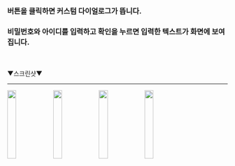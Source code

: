 ### 버튼을 클릭하면 커스텀 다이얼로그가 뜹니다. 
### 비밀번호와 아이디를 입력하고 확인을 누르면 입력한 텍스트가 화면에 보여집니다.

<br><br>
▼스크린샷▼
<hr/>
<div float:left>
<img src="https://user-images.githubusercontent.com/37690467/104231302-19d0ba00-5492-11eb-9ad6-f87628b5e9db.png" width="20%"></img>
<img src="https://user-images.githubusercontent.com/37690467/104231306-1a695080-5492-11eb-95cd-0b31c7ab14ac.png" width="20%" ></img>
<img src="https://user-images.githubusercontent.com/37690467/104231308-1b01e700-5492-11eb-8303-fadebe353f95.png" width="20%"></img>
<img src="https://user-images.githubusercontent.com/37690467/104231296-19382380-5492-11eb-8295-bc0acb356743.png" width="20%" ></img>
</div>
